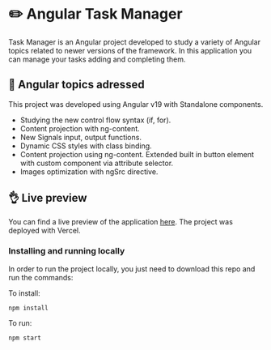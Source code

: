 # ✏️ Angular Task Manager

Task Manager is an Angular project developed to study a variety of Angular topics related to newer versions of the framework. In this application you can manage your tasks adding and completing them.

## 🌟 Angular topics adressed

This project was developed using Angular v19 with Standalone components.

- Studying the new control flow syntax (if, for).
- Content projection with ng-content.
- New Signals input, output functions.
- Dynamic CSS styles with class binding.
- Content projection using ng-content. Extended built in button element with custom component via attribute selector.
- Images optimization with ngSrc directive.

## 👌 Live preview

You can find a live preview of the application [here](https://angular-task-manager-tau.vercel.app/).
The project was deployed with Vercel.

### Installing and running locally

In order to run the project locally, you just need to download this repo and run the commands:

To install:

```
npm install
```

To run:

```
npm start
```

